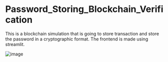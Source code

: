 # Password_Storing_Blockchain_Verification
This is a blockchain simulation that is going to store transaction and store the password in a cryptographic format. The frontend is made using streamlit.

![image](https://user-images.githubusercontent.com/68814937/205264159-bf93ba59-9442-4b7b-99e3-27a6e1c731f7.png)
